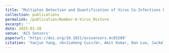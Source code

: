 ```yaml
---
title: "Multiplex Detection and Quantification of Virus Co-Infections Using Label-free Surface-Enhanced Raman Spectroscopy and Deep Learning Algorithms"
collection: publications
permalink: /publication/Number-6-Virus_Mixture
excerpt: ''
date: 2025-01-28
venue: 'ACS Sensors'
paperurl: 'https://doi.org/10.1021/acssensors.4c03209'
citation: 'Yanjun Yang, <b>Jiaheng Cui</b>, Amit Kumar, Dan Luo, Jackelyn Murray, Les Jones, Xianyan Chen, Sebastian Hülck, Ralph A. Tripp, and Yiping Zhao*, "Multiplex Detection and Quantification of Virus Co-Infections Using Label-free Surface-Enhanced Raman Spectroscopy and Deep Learning Algorithms", <i>ACS Sensors</i>, 2025 10 (2), 1298-1311'
---
```


